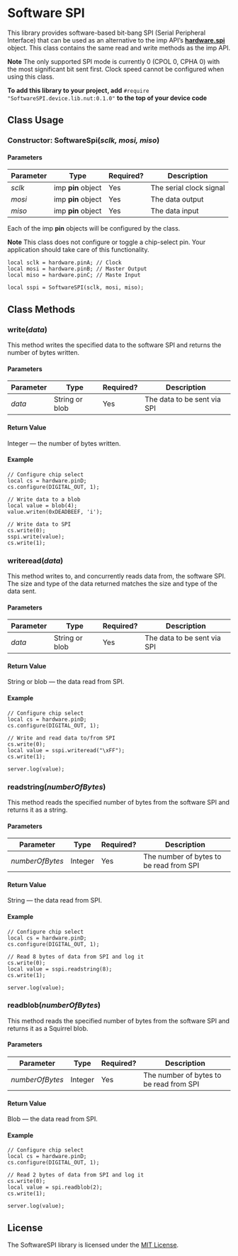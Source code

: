 # Software SPI #

This library provides software-based bit-bang SPI (Serial Peripheral Interface) that can be used as an alternative to the imp API’s [**hardware.spi**](https://developer.electricimp.com/api/hardware/spi) object. This class contains the same read and write methods as the imp API.

**Note** The only supported SPI mode is currently 0 (CPOL 0, CPHA 0) with the most significant bit sent first. Clock speed cannot be configured when using this class. 

**To add this library to your project, add** `#require "SoftwareSPI.device.lib.nut:0.1.0"` **to the top of your device code**

## Class Usage ## 

### Constructor: SoftwareSpi(*sclk, mosi, miso*) ###

#### Parameters ####

| Parameter | Type | Required? | Description |
| --- | --- | --- | --- |
| *sclk* | imp **pin** object | Yes | The serial clock signal |
| *mosi* | imp **pin** object | Yes | The data output |
| *miso* | imp **pin** object | Yes | The data input |

Each of the imp **pin** objects will be configured by the class. 

**Note** This class does not configure or toggle a chip-select pin. Your application should take care of this functionality. 

```squirrel
local sclk = hardware.pinA; // Clock
local mosi = hardware.pinB; // Master Output 
local miso = hardware.pinC; // Maste Input

local sspi = SoftwareSPI(sclk, mosi, miso);
```

## Class Methods ##

### write(*data*) ###

This method writes the specified data to the software SPI and returns the number of bytes written. 

#### Parameters ####

| Parameter | Type | Required? | Description |
| --- | --- | --- | --- |
| *data* | String or blob | Yes | The data to be sent via SPI |

#### Return Value ####

Integer &mdash; the number of bytes written.

#### Example ####

```squirrel
// Configure chip select
local cs = hardware.pinD;
cs.configure(DIGITAL_OUT, 1);

// Write data to a blob
local value = blob(4); 
value.writen(0xDEADBEEF, 'i');

// Write data to SPI
cs.write(0);
sspi.write(value);
cs.write(1);
```

### writeread(*data*) ###

This method writes to, and concurrently reads data from, the software SPI. The size and type of the data returned matches the size and type of the data sent.

#### Parameters ####

| Parameter | Type | Required? | Description |
| --- | --- | --- | --- |
| *data* | String or blob | Yes | The data to be sent via SPI |

#### Return Value ####

String or blob &mdash; the data read from SPI.

#### Example ####

```squirrel
// Configure chip select
local cs = hardware.pinD;
cs.configure(DIGITAL_OUT, 1);

// Write and read data to/from SPI
cs.write(0);
local value = sspi.writeread("\xFF");
cs.write(1);

server.log(value);
```

### readstring(*numberOfBytes*) ###

This method reads the specified number of bytes from the software SPI and returns it as a string.

#### Parameters ####

| Parameter | Type | Required? | Description |
| --- | --- | --- | --- |
| *numberOfBytes* | Integer | Yes | The number of bytes to be read from SPI |

#### Return Value ####

String &mdash; the data read from SPI.

#### Example ####

```squirrel
// Configure chip select
local cs = hardware.pinD;
cs.configure(DIGITAL_OUT, 1);

// Read 8 bytes of data from SPI and log it
cs.write(0);
local value = sspi.readstring(8);
cs.write(1);

server.log(value);
```

### readblob(*numberOfBytes*) ###

This method reads the specified number of bytes from the software SPI and returns it as a Squirrel blob.

#### Parameters ####

| Parameter | Type | Required? | Description |
| --- | --- | --- | --- |
| *numberOfBytes* | Integer | Yes | The number of bytes to be read from SPI |

#### Return Value ####

Blob &mdash; the data read from SPI.

#### Example ####

```squirrel
// Configure chip select
local cs = hardware.pinD;
cs.configure(DIGITAL_OUT, 1);

// Read 2 bytes of data from SPI and log it
cs.write(0);
local value = spi.readblob(2);
cs.write(1);

server.log(value);
```

## License ##

The SoftwareSPI library is licensed under the [MIT License](./LICENSE).
